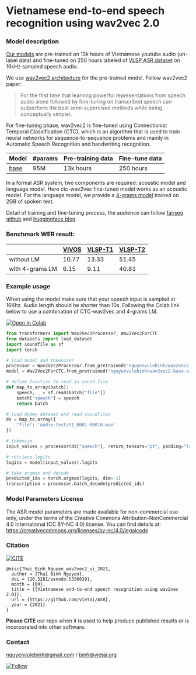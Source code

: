 # Vietnamese end-to-end speech recognition using wav2vec 2.0

### Model description

[Our models](https://huggingface.co/nguyenvulebinh/wav2vec2-base-vietnamese-250h) are pre-trained on 13k hours of Vietnamese youtube audio (un-label data) and fine-tuned on 250 hours labeled of [VLSP ASR dataset](https://vlsp.org.vn/vlsp2020/eval/asr) on 16kHz sampled speech audio. 

We use [wav2vec2 architecture](https://ai.facebook.com/blog/wav2vec-20-learning-the-structure-of-speech-from-raw-audio/) for the pre-trained model. Follow wav2vec2 paper:

>For the first time that learning powerful representations from speech audio alone followed by fine-tuning on transcribed speech can outperform the best semi-supervised methods while being conceptually simpler.

For fine-tuning phase, wav2vec2 is fine-tuned using Connectionist Temporal Classification (CTC), which is an algorithm that is used to train neural networks for sequence-to-sequence problems and mainly in Automatic Speech Recognition and handwriting recognition.

| Model | #params | Pre-training data | Fine-tune data |
|---|---|---|---|
| [base]((https://huggingface.co/nguyenvulebinh/wav2vec2-base-vietnamese-250h)) | 95M | 13k hours | 250 hours |

In a formal ASR system, two components are required: acoustic model and language model. Here ctc-wav2vec fine-tuned model works as an acoustic model. For the language model, we provide a [4-grams model](https://huggingface.co/nguyenvulebinh/wav2vec2-base-vietnamese-250h/blob/main/vi_lm_4grams.bin.zip) trained on 2GB of spoken text. 

Detail of training and fine-tuning process, the audience can follow [fairseq github](https://github.com/pytorch/fairseq/tree/master/examples/wav2vec) and [huggingface blog](https://huggingface.co/blog/fine-tune-wav2vec2-english).

### Benchmark WER result:

| | [VIVOS](https://ailab.hcmus.edu.vn/vivos) | [VLSP-T1](https://vlsp.org.vn/vlsp2020/eval/asr) | [VLSP-T2](https://vlsp.org.vn/vlsp2020/eval/asr) |
|---|---|---|---|
|without LM| 10.77 | 13.33 | 51.45 |
|with 4-grams LM| 6.15 | 9.11 | 40.81 |


### Example usage

When using the model make sure that your speech input is sampled at 16Khz. Audio length should be shorter than 10s. Following the Colab link below to use a combination of CTC-wav2vec and 4-grams LM.

[![Open In Colab](https://colab.research.google.com/assets/colab-badge.svg)](https://colab.research.google.com/drive/1pVBY46gSoWer2vDf0XmZ6uNV3d8lrMxx?usp=sharing)


```python
from transformers import Wav2Vec2Processor, Wav2Vec2ForCTC
from datasets import load_dataset
import soundfile as sf
import torch

# load model and tokenizer
processor = Wav2Vec2Processor.from_pretrained("nguyenvulebinh/wav2vec2-base-vietnamese-250h")
model = Wav2Vec2ForCTC.from_pretrained("nguyenvulebinh/wav2vec2-base-vietnamese-250h")

# define function to read in sound file
def map_to_array(batch):
    speech, _ = sf.read(batch["file"])
    batch["speech"] = speech
    return batch

# load dummy dataset and read soundfiles
ds = map_to_array({
    "file": 'audio-test/t1_0001-00010.wav'
})

# tokenize
input_values = processor(ds["speech"], return_tensors="pt", padding="longest").input_values  # Batch size 1

# retrieve logits
logits = model(input_values).logits

# take argmax and decode
predicted_ids = torch.argmax(logits, dim=-1)
transcription = processor.batch_decode(predicted_ids)
 ```

### Model Parameters License

The ASR model parameters are made available for non-commercial use only, under the terms of the Creative Commons Attribution-NonCommercial 4.0 International (CC BY-NC 4.0) license. You can find details at: https://creativecommons.org/licenses/by-nc/4.0/legalcode

### Citation

[![CITE](https://zenodo.org/badge/DOI/10.5281/zenodo.5356039.svg)](https://github.com/vietai/ASR)

```text
@misc{Thai_Binh_Nguyen_wav2vec2_vi_2021,
  author = {Thai Binh Nguyen},
  doi = {10.5281/zenodo.5356039},
  month = {09},
  title = {{Vietnamese end-to-end speech recognition using wav2vec 2.0}},
  url = {https://github.com/vietai/ASR},
  year = {2021}
}
```

**Please CITE** our repo when it is used to help produce published results or is incorporated into other software.

### Contact 

nguyenvulebinh@gmail.com / binh@vietai.org

[![Follow](https://img.shields.io/twitter/follow/nguyenvulebinh?style=social)](https://twitter.com/intent/follow?screen_name=nguyenvulebinh)
